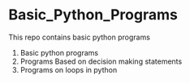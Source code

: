 # Basic_Python_Programs
This repo contains basic python programs
1. Basic python programs
2. Programs Based on decision making statements
3. Programs on loops in python
